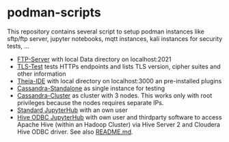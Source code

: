 # podman-scripts
This repository contains several script to setup podman instances like sftp/ftp server, 
jupyter notebooks, mqtt instances, kali instances for security tests, ...

- [FTP-Server](ftp/runFTPServer.sh) with local Data directory on localhost:2021
- [TLS-Test](ssl/testssl.sh) tests HTTPs endpoints and lists TLS version, cipher suites and other information
- [Theia-IDE](theia/runTheiaIDE.sh) with local directory on localhost:3000 an pre-installed plugins
- [Cassandra-Standalone](cassandra/start.sh) as single instance for testing
- [Cassandra-Cluster](cassandra/start-cluster.sh) as cluster with 3 nodes. This works only with root privileges because the nodes requires separate IPs.
- [Standard JupyterHub](jupyter/jupyter-standard/start.sh) with an own user
- [Hive ODBC JupyterHub](jupyter/jupyter-odbc/start.sh) with own user and
thirdparty software to access Apache Hive (within an Hadoop Cluster) via Hive Server 2 and Cloudera Hive ODBC driver. See also [README.md](jupyter/jupyter-odbc/README.md).
